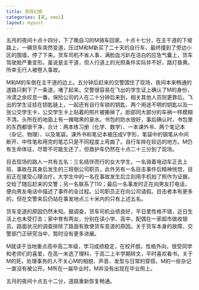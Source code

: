 ```yaml
---
title: 现场幻想
categories: [某, omoi]
layout: mypost
---
```


五月的夜间十点十四分，下了晚自习的M骑车回家。十点十七分，在主干道的下坡路上，一辆货车突然变道，压过M和M新买了二十天的自行车，最终撞到了旁边小区的围墙，停了下来。货车司机不省人事，满脸血污趴在洁白的应急气囊上，货车驾驶舱严重变形。虽说是主干道，但人行道上的光照条件实际并不好，路灯昏黄。所幸无行人被卷入事故。

M和M的车倒在主干道的边上。五分钟后赶来的交警围住了现场，夜间本来畅通的道路只剩下了一条道，堵了起来。交警很容易在飞出的学生证上确认了M的身份，冷漠之余叹息一番。保险公司的人在二十分钟后来到，相关其他人员则更靠后。飞出的学生证挂在钥匙链上，一起还有自行车锁的钥匙、两个用途不明的钥匙以及一张公交学生卡，公交学生卡上贴着的照片被撕掉了。脸部同大部分的车祸一样模糊不清。头所在的地面上有一摊暗黑的泉水。书包的防水很好，事后确认时，书包里的东西都很干净，合计：两本练习册（化学、数学）、一本课外书、两个笔记本（杂记、物理）、以及笔袋。课外书和笔记本被压成V字形，笔袋中的钢笔从中间断开、中性笔和用完的笔芯只是不同程度上弯曲了。自行车摔在较远的地方。M仍有生命体征，尽管不可能生还了，但救护车仍然在十点二十三分到了现场。

目击现场的路人一共有五名：三名结伴而行的女大学生，一名骑着电动车正去上班、事故在其身后发生的三班倒公司职员，此外另有一名目击事件后精神恍惚，目前正在接受心理治疗。大学生中的一名在事故发生后立刻用手机拍了照作为证据，交给了随后赶来的交警；另一名联系了110；最后一名事发时正在向男友打电话，便向男友电话中描述了事件的全过程。公司职员正在向公司请假。目击者本有更多的，但在交警来后仍站在事发地点三十米内的只有上述五名。

货车变道的原因仍然未知。据调查，货车司机业绩良好，平日里性格不错，近日生活上也未受打击；家中育有两女，分别在读小学、高中，配偶在一家超市做收银员。路面状况的调查排除了路面有致使货车变道的原因。关于货车本身的故障，交警部门正研究当中，暂时没有更多进展。

M就读于当地重点高中高二年级，学习成绩稳定，在校开朗，性格外向，很受同学和老师们的喜爱。在高一末选了理科，于高二上半学期转文，平时喜欢看书。关于M的死，处理事务的人不关心M的相貌、声音、发型与日常的穿搭，M的一些杂记一直没有被公开。M所在一届毕业时，M并没有出现在毕业照上。

五月的夜间十点五十二分，道路重新恢复畅通。